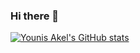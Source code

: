 ### Hi there 👋
[![Younis Akel's GitHub stats](https://github-readme-stats.vercel.app/api?username=Marble879)](https://github.com/anuraghazra/github-readme-stats)

<!--
**Marble879/Marble879** is a ✨ _special_ ✨ repository because its `README.md` (this file) appears on your GitHub profile.

Here are some ideas to get you started:

- 🔭 I’m currently working on ...
- 🌱 I’m currently learning ...
- 👯 I’m looking to collaborate on ...
- 🤔 I’m looking for help with ...
- 💬 Ask me about ...
- 📫 How to reach me: ...
- 😄 Pronouns: ...
- ⚡ Fun fact: ...
-->
